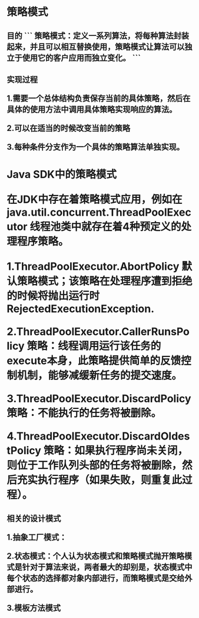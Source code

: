 <h1>策略模式

<h2>目的
```
策略模式：定义一系列算法，将每种算法封装起来，并且可以相互替换使用，策略模式让算法可以独立于使用它的客户应用而独立变化。
```

<h2>实现过程

<p>1.需要一个总体结构负责保存当前的具体策略，然后在具体的使用方法中调用具体策略实现响应的算法。
<p>2.可以在适当的时候改变当前的策略
<p>3.每种条件分支作为一个具体的策略算法单独实现。

<h1>Java SDK中的策略模式

在JDK中存在着策略模式应用，例如在java.util.concurrent.ThreadPoolExecutor 线程池类中就存在着4种预定义的处理程序策略。
<p>1.ThreadPoolExecutor.AbortPolicy 默认策略模式；该策略在处理程序遭到拒绝的时候将抛出运行时RejectedExecutionException.
<p>2.ThreadPoolExecutor.CallerRunsPolicy 策略：线程调用运行该任务的execute本身，此策略提供简单的反馈控制机制，能够减缓新任务的提交速度。
<p>3.ThreadPoolExecutor.DiscardPolicy 策略：不能执行的任务将被删除。
<p>4.ThreadPoolExecutor.DiscardOldestPolicy 策略：如果执行程序尚未关闭，则位于工作队列头部的任务将被删除，然后充实执行程序（如果失败，则重复此过程）。

<h2>相关的设计模式
<p>1.抽象工厂模式：
<p>2.状态模式：个人认为状态模式和策略模式抛开策略模式是针对于算法来说，两者最大的却别是，状态模式中每个状态的选择都对象内部进行，而策略模式是交给外部进行。
<p>3.模板方法模式